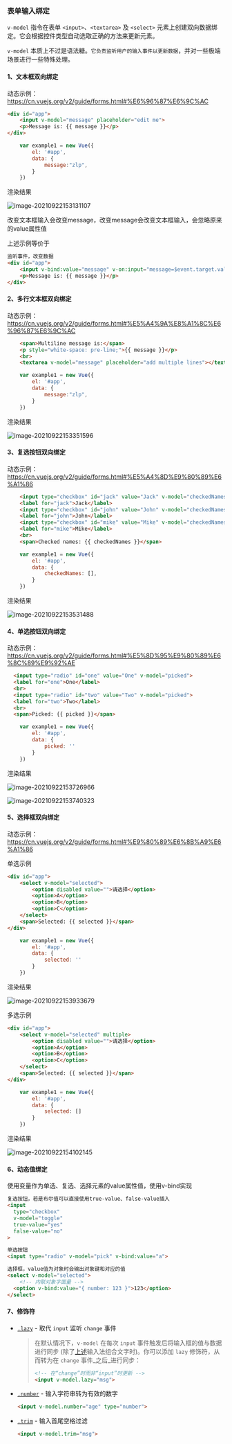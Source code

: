 ### 表单输入绑定

 `v-model` 指令在表单 `<input>`、`<textarea>` 及 `<select>` 元素上创建双向数据绑定。它会根据控件类型自动选取正确的方法来更新元素。

 `v-model` 本质上不过是语法糖。`它负责监听用户的输入事件以更新数据`，并对一些极端场景进行一些特殊处理。

#### 1、文本框双向绑定

动态示例：https://cn.vuejs.org/v2/guide/forms.html#%E6%96%87%E6%9C%AC

```html
<div id="app">
    <input v-model="message" placeholder="edit me">
    <p>Message is: {{ message }}</p>
</div>
```

```js
    var example1 = new Vue({
        el: '#app',
        data: {
            message:"zlp",
        }
    })
```

渲染结果

![image-20210922153131107](image/image-20210922153131107.png)

改变文本框输入会改变message，改变message会改变文本框输入，会忽略原来的value属性值

上述示例等价于

```html
监听事件，改变数据
<div id="app">
    <input v-bind:value="message" v-on:input="message=$event.target.value">
    <p>Message is: {{ message }}</p>
</div>
```



#### 2、多行文本框双向绑定

动态示例：https://cn.vuejs.org/v2/guide/forms.html#%E5%A4%9A%E8%A1%8C%E6%96%87%E6%9C%AC

```html
    <span>Multiline message is:</span>
    <p style="white-space: pre-line;">{{ message }}</p>
    <br>
    <textarea v-model="message" placeholder="add multiple lines"></textarea>
```

```js
    var example1 = new Vue({
        el: '#app',
        data: {
            message:"zlp",
        }
    })
```

渲染结果

![image-20210922153351596](image/image-20210922153351596.png)

#### 3、复选按钮双向绑定

动态示例：https://cn.vuejs.org/v2/guide/forms.html#%E5%A4%8D%E9%80%89%E6%A1%86

```html
    <input type="checkbox" id="jack" value="Jack" v-model="checkedNames">
    <label for="jack">Jack</label>
    <input type="checkbox" id="john" value="John" v-model="checkedNames">
    <label for="john">John</label>
    <input type="checkbox" id="mike" value="Mike" v-model="checkedNames">
    <label for="mike">Mike</label>
    <br>
    <span>Checked names: {{ checkedNames }}</span>
```

```js
    var example1 = new Vue({
        el: '#app',
        data: {
            checkedNames: [],
        }
    })
```

渲染结果

![image-20210922153531488](image/image-20210922153531488.png)

#### 4、单选按钮双向绑定

动态示例：https://cn.vuejs.org/v2/guide/forms.html#%E5%8D%95%E9%80%89%E6%8C%89%E9%92%AE

```html
  <input type="radio" id="one" value="One" v-model="picked">
  <label for="one">One</label>
  <br>
  <input type="radio" id="two" value="Two" v-model="picked">
  <label for="two">Two</label>
  <br>
  <span>Picked: {{ picked }}</span>
```

```js
    var example1 = new Vue({
        el: '#app',
        data: {
            picked: ''
        }
    })
```

渲染结果

![image-20210922153726966](image/image-20210922153726966.png)

![image-20210922153740323](image/image-20210922153740323.png)

#### 5、选择框双向绑定

动态示例：https://cn.vuejs.org/v2/guide/forms.html#%E9%80%89%E6%8B%A9%E6%A1%86

单选示例

```html
<div id="app">
    <select v-model="selected">
        <option disabled value="">请选择</option>
        <option>A</option>
        <option>B</option>
        <option>C</option>
    </select>
    <span>Selected: {{ selected }}</span>
</div>
```

```js
    var example1 = new Vue({
        el: '#app',
        data: {
            selected: ''
        }
    })
```

渲染结果

![image-20210922153933679](image/image-20210922153933679.png)

多选示例

```html
<div id="app">
    <select v-model="selected" multiple>
        <option disabled value="">请选择</option>
        <option>A</option>
        <option>B</option>
        <option>C</option>
    </select>
    <span>Selected: {{ selected }}</span>
</div>
```

```js
    var example1 = new Vue({
        el: '#app',
        data: {
            selected: []
        }
    })
```

渲染结果

![image-20210922154102145](image/image-20210922154102145.png)

#### 6、动态值绑定

使用变量作为单选、复选、选择元素的value属性值，使用v-bind实现

```html
复选按钮，若是布尔值可以直接使用true-value、false-value插入
<input
  type="checkbox"
  v-model="toggle"
  true-value="yes"
  false-value="no"
>

单选按钮
<input type="radio" v-model="pick" v-bind:value="a">

选择框，value值为对象时会输出对象键和对应的值
<select v-model="selected">
    <!-- 内联对象字面量 -->
  <option v-bind:value="{ number: 123 }">123</option>
</select>

```

#### 7、修饰符

- [`.lazy`](https://cn.vuejs.org/v2/guide/forms.html#lazy) - 取代 `input` 监听 `change` 事件

  > 在默认情况下，`v-model` 在每次 `input` 事件触发后将输入框的值与数据进行同步 (除了[上述](https://cn.vuejs.org/v2/guide/forms.html#vmodel-ime-tip)输入法组合文字时)。你可以添加 `lazy` 修饰符，从而转为在 `change` 事件_之后_进行同步：
  >
  > ```html
  > <!-- 在“change”时而非“input”时更新 -->
  > <input v-model.lazy="msg">
  > ```

- [`.number`](https://cn.vuejs.org/v2/guide/forms.html#number) - 输入字符串转为有效的数字

  ```html
  <input v-model.number="age" type="number">
  ```

- [`.trim`](https://cn.vuejs.org/v2/guide/forms.html#trim) - 输入首尾空格过滤

  ```html
  <input v-model.trim="msg">
  ```

  



